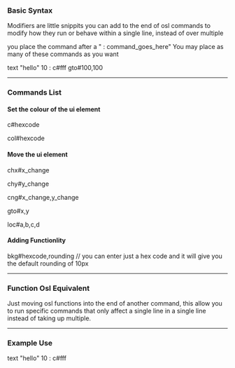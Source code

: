 ### Basic Syntax

Modifiers are little snippits you can add to the end of osl commands to modify how they run or behave within a single line, instead of over multiple

you place the command after a " : command_goes_here"
You may place as many of these commands as you want

text "hello" 10 : c#fff gto#100,100

---

### Commands List

#### Set the colour of the ui element

c#hexcode

col#hexcode

#### Move the ui element

chx#x_change

chy#y_change

cng#x_change,y_change

gto#x,y

loc#a,b,c,d

#### Adding Functionlity

bkg#hexcode,rounding // you can enter just a hex code and it will give you the default rounding of 10px

---

### Function Osl Equivalent

Just moving osl functions into the end of another command, this allow you to run specific commands that only affect a single line in a single line instead of taking up multiple.

---

### Example Use

text "hello" 10 : c#fff
